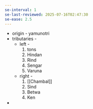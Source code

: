 ```yaml
---
se-interval: 1
se-last-reviewed: 2025-07-16T02:47:30
se-ease: 2.5
---
```

- origin - yamunotri
- tributaries - 
	- left - 
		1. tons
		2. Hindan
		3. Rind
		4. Sengar
		5. Varuna
	- right -
		1. [[Chambal]]
		2. Sind
		3. Betwa 
		4. Ken
- 